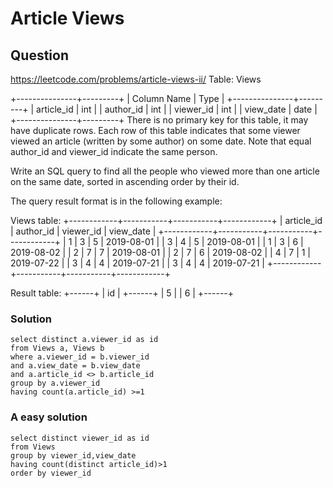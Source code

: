 # Article Views
## Question
https://leetcode.com/problems/article-views-ii/
Table: Views

+---------------+---------+
| Column Name   | Type    |
+---------------+---------+
| article_id    | int     |
| author_id     | int     |
| viewer_id     | int     |
| view_date     | date    |
+---------------+---------+
There is no primary key for this table, it may have duplicate rows.
Each row of this table indicates that some viewer viewed an article (written by some author) on some date. 
Note that equal author_id and viewer_id indicate the same person.
 

Write an SQL query to find all the people who viewed more than one article on the same date, sorted in ascending order by their id.

The query result format is in the following example:

Views table:
+------------+-----------+-----------+------------+
| article_id | author_id | viewer_id | view_date  |
+------------+-----------+-----------+------------+
| 1          | 3         | 5         | 2019-08-01 |
| 3          | 4         | 5         | 2019-08-01 |
| 1          | 3         | 6         | 2019-08-02 |
| 2          | 7         | 7         | 2019-08-01 |
| 2          | 7         | 6         | 2019-08-02 |
| 4          | 7         | 1         | 2019-07-22 |
| 3          | 4         | 4         | 2019-07-21 |
| 3          | 4         | 4         | 2019-07-21 |
+------------+-----------+-----------+------------+

Result table:
+------+
| id   |
+------+
| 5    |
| 6    |
+------+

### Solution
```
select distinct a.viewer_id as id
from Views a, Views b
where a.viewer_id = b.viewer_id 
and a.view_date = b.view_date
and a.article_id <> b.article_id
group by a.viewer_id
having count(a.article_id) >=1
```
### A easy solution
```
select distinct viewer_id as id
from Views
group by viewer_id,view_date
having count(distinct article_id)>1
order by viewer_id
```
